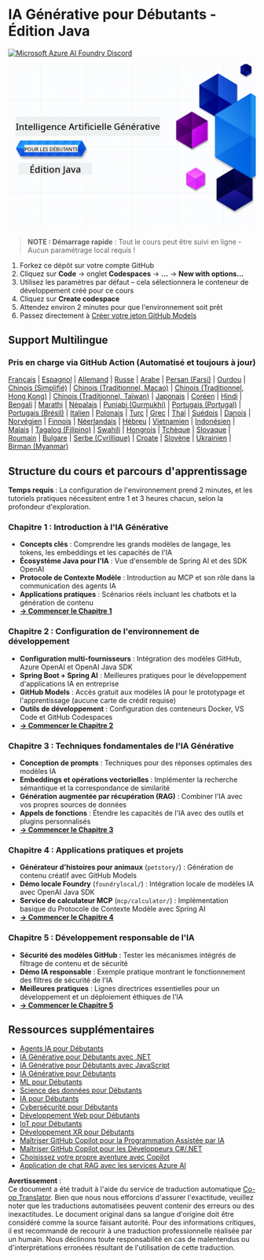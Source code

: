 <!--
CO_OP_TRANSLATOR_METADATA:
{
  "original_hash": "79df2d245c12d6b8ad57148fd049f106",
  "translation_date": "2025-07-23T11:51:50+00:00",
  "source_file": "README.md",
  "language_code": "fr"
}
-->
# IA Générative pour Débutants - Édition Java
[![Microsoft Azure AI Foundry Discord](https://dcbadge.limes.pink/api/server/ByRwuEEgH4)](https://discord.com/invite/ByRwuEEgH4)

![IA Générative pour Débutants - Édition Java](../../translated_images/beg-genai-series.61edc4a6b2cc54284fa2d70eda26dc0ca2669e26e49655b842ea799cd6e16d2a.fr.png)

> **NOTE : Démarrage rapide** : Tout le cours peut être suivi en ligne - Aucun paramétrage local requis !
1. Forkez ce dépôt sur votre compte GitHub
2. Cliquez sur **Code** → onglet **Codespaces** → **...** → **New with options...**
3. Utilisez les paramètres par défaut – cela sélectionnera le conteneur de développement créé pour ce cours
4. Cliquez sur **Create codespace**
5. Attendez environ 2 minutes pour que l'environnement soit prêt
6. Passez directement à [Créer votre jeton GitHub Models](./02-SetupDevEnvironment/README.md#step-2-create-a-github-personal-access-token)

## Support Multilingue

### Pris en charge via GitHub Action (Automatisé et toujours à jour)

[Français](./README.md) | [Espagnol](../es/README.md) | [Allemand](../de/README.md) | [Russe](../ru/README.md) | [Arabe](../ar/README.md) | [Persan (Farsi)](../fa/README.md) | [Ourdou](../ur/README.md) | [Chinois (Simplifié)](../zh/README.md) | [Chinois (Traditionnel, Macao)](../mo/README.md) | [Chinois (Traditionnel, Hong Kong)](../hk/README.md) | [Chinois (Traditionnel, Taïwan)](../tw/README.md) | [Japonais](../ja/README.md) | [Coréen](../ko/README.md) | [Hindi](../hi/README.md) | [Bengali](../bn/README.md) | [Marathi](../mr/README.md) | [Népalais](../ne/README.md) | [Punjabi (Gurmukhi)](../pa/README.md) | [Portugais (Portugal)](../pt/README.md) | [Portugais (Brésil)](../br/README.md) | [Italien](../it/README.md) | [Polonais](../pl/README.md) | [Turc](../tr/README.md) | [Grec](../el/README.md) | [Thaï](../th/README.md) | [Suédois](../sv/README.md) | [Danois](../da/README.md) | [Norvégien](../no/README.md) | [Finnois](../fi/README.md) | [Néerlandais](../nl/README.md) | [Hébreu](../he/README.md) | [Vietnamien](../vi/README.md) | [Indonésien](../id/README.md) | [Malais](../ms/README.md) | [Tagalog (Filipino)](../tl/README.md) | [Swahili](../sw/README.md) | [Hongrois](../hu/README.md) | [Tchèque](../cs/README.md) | [Slovaque](../sk/README.md) | [Roumain](../ro/README.md) | [Bulgare](../bg/README.md) | [Serbe (Cyrillique)](../sr/README.md) | [Croate](../hr/README.md) | [Slovène](../sl/README.md) | [Ukrainien](../uk/README.md) | [Birman (Myanmar)](../my/README.md)

## Structure du cours et parcours d'apprentissage

**Temps requis** : La configuration de l'environnement prend 2 minutes, et les tutoriels pratiques nécessitent entre 1 et 3 heures chacun, selon la profondeur d'exploration.

### **Chapitre 1 : Introduction à l'IA Générative**
- **Concepts clés** : Comprendre les grands modèles de langage, les tokens, les embeddings et les capacités de l'IA
- **Écosystème Java pour l'IA** : Vue d'ensemble de Spring AI et des SDK OpenAI
- **Protocole de Contexte Modèle** : Introduction au MCP et son rôle dans la communication des agents IA
- **Applications pratiques** : Scénarios réels incluant les chatbots et la génération de contenu
- **[→ Commencer le Chapitre 1](./01-IntroToGenAI/README.md)**

### **Chapitre 2 : Configuration de l'environnement de développement**
- **Configuration multi-fournisseurs** : Intégration des modèles GitHub, Azure OpenAI et OpenAI Java SDK
- **Spring Boot + Spring AI** : Meilleures pratiques pour le développement d'applications IA en entreprise
- **GitHub Models** : Accès gratuit aux modèles IA pour le prototypage et l'apprentissage (aucune carte de crédit requise)
- **Outils de développement** : Configuration des conteneurs Docker, VS Code et GitHub Codespaces
- **[→ Commencer le Chapitre 2](./02-SetupDevEnvironment/README.md)**

### **Chapitre 3 : Techniques fondamentales de l'IA Générative**
- **Conception de prompts** : Techniques pour des réponses optimales des modèles IA
- **Embeddings et opérations vectorielles** : Implémenter la recherche sémantique et la correspondance de similarité
- **Génération augmentée par récupération (RAG)** : Combiner l'IA avec vos propres sources de données
- **Appels de fonctions** : Étendre les capacités de l'IA avec des outils et plugins personnalisés
- **[→ Commencer le Chapitre 3](./03-CoreGenerativeAITechniques/README.md)**

### **Chapitre 4 : Applications pratiques et projets**
- **Générateur d'histoires pour animaux** (`petstory/`) : Génération de contenu créatif avec GitHub Models
- **Démo locale Foundry** (`foundrylocal/`) : Intégration locale de modèles IA avec OpenAI Java SDK
- **Service de calculateur MCP** (`mcp/calculator/`) : Implémentation basique du Protocole de Contexte Modèle avec Spring AI
- **[→ Commencer le Chapitre 4](./04-PracticalSamples/README.md)**

### **Chapitre 5 : Développement responsable de l'IA**
- **Sécurité des modèles GitHub** : Tester les mécanismes intégrés de filtrage de contenu et de sécurité
- **Démo IA responsable** : Exemple pratique montrant le fonctionnement des filtres de sécurité de l'IA
- **Meilleures pratiques** : Lignes directrices essentielles pour un développement et un déploiement éthiques de l'IA
- **[→ Commencer le Chapitre 5](./05-ResponsibleGenAI/README.md)**

## Ressources supplémentaires 

- [Agents IA pour Débutants](https://github.com/microsoft/ai-agents-for-beginners)
- [IA Générative pour Débutants avec .NET](https://github.com/microsoft/Generative-AI-for-beginners-dotnet)
- [IA Générative pour Débutants avec JavaScript](https://github.com/microsoft/generative-ai-with-javascript)
- [IA Générative pour Débutants](https://github.com/microsoft/generative-ai-for-beginners)
- [ML pour Débutants](https://aka.ms/ml-beginners)
- [Science des données pour Débutants](https://aka.ms/datascience-beginners)
- [IA pour Débutants](https://aka.ms/ai-beginners)
- [Cybersécurité pour Débutants](https://github.com/microsoft/Security-101)
- [Développement Web pour Débutants](https://aka.ms/webdev-beginners)
- [IoT pour Débutants](https://aka.ms/iot-beginners)
- [Développement XR pour Débutants](https://github.com/microsoft/xr-development-for-beginners)
- [Maîtriser GitHub Copilot pour la Programmation Assistée par IA](https://aka.ms/GitHubCopilotAI)
- [Maîtriser GitHub Copilot pour les Développeurs C#/.NET](https://github.com/microsoft/mastering-github-copilot-for-dotnet-csharp-developers)
- [Choisissez votre propre aventure avec Copilot](https://github.com/microsoft/CopilotAdventures)
- [Application de chat RAG avec les services Azure AI](https://github.com/Azure-Samples/azure-search-openai-demo-java)

**Avertissement** :  
Ce document a été traduit à l'aide du service de traduction automatique [Co-op Translator](https://github.com/Azure/co-op-translator). Bien que nous nous efforcions d'assurer l'exactitude, veuillez noter que les traductions automatisées peuvent contenir des erreurs ou des inexactitudes. Le document original dans sa langue d'origine doit être considéré comme la source faisant autorité. Pour des informations critiques, il est recommandé de recourir à une traduction professionnelle réalisée par un humain. Nous déclinons toute responsabilité en cas de malentendus ou d'interprétations erronées résultant de l'utilisation de cette traduction.